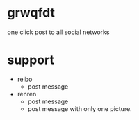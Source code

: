 grwqfdt
=======

one click post to all social networks

support
=======
* reibo
    * post message
* renren
    * post message
    * post message with only one picture.


